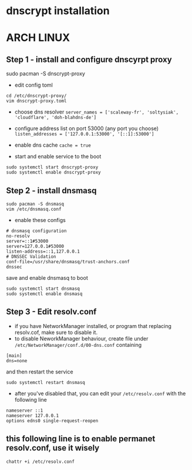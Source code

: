 # dnscrypt installation

# ARCH LINUX
## Step 1 - install and configure dnscyrpt proxy
sudo pacman -S dnscrypt-proxy

- edit config toml
```
cd /etc/dnscrypt-proxy/
vim dnscrypt-proxy.toml
```

- choose dns resolver
`server_names = ['scaleway-fr', 'soltysiak', 'cloudflare', 'doh-blahdns-de']`

- configure address list on port 53000 (any port you choose)
`listen_addresses = ['127.0.0.1:53000', '[::1]:53000']`

- enable dns cache
`cache = true`

- start and enable service to the boot
```
sudo systemctl start dnscrypt-proxy
sudo systemctl enable dnscrypt-proxy
```

## Step 2 - install dnsmasq
```
sudo pacman -S dnsmasq
vim /etc/dnsmasq.conf
```
- enable these configs
```
# dnsmasq configuration
no-resolv
server=::1#53000
server=127.0.0.1#53000
listen-address=::1,127.0.0.1
# DNSSEC Validation
conf-file=/usr/share/dnsmasq/trust-anchors.conf
dnssec

```
save and enable dnsmasq to boot

```
sudo systemctl start dnsmasq
sudo systemctl enable dnsmasq
```

## Step 3 - Edit resolv.conf
- if you have NetworkManager installed,
or program that replacing resolv.cof,
make sure to disable it.
- to disable NeworkManager behaviour, create file under `/etc/NetworkManager/conf.d/00-dns.conf` containing
```
[main]
dns=none
```
and then restart the service
```
sudo systemctl restart dnsmasq
```

- after you've disabled that, you can edit your `/etc/resolv.conf` with the following line
```
nameserver ::1
nameserver 127.0.0.1
options edns0 single-request-reopen
```

## this following line is to enable permanet resolv.conf, use it wisely
`chattr +i /etc/resolv.conf`
